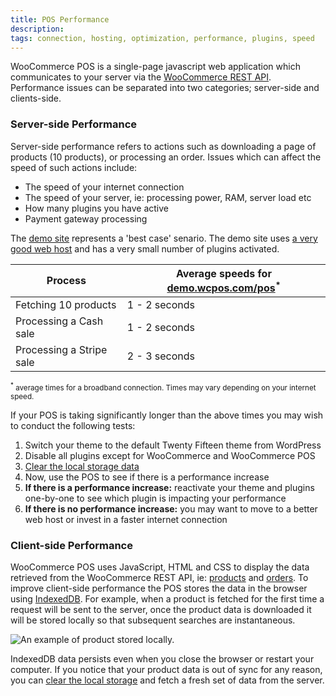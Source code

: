 ```yaml
---
title: POS Performance
description: 
tags: connection, hosting, optimization, performance, plugins, speed
---
```


WooCommerce POS is a single-page javascript web application which communicates to your server via the [WooCommerce REST API](http://woothemes.github.io/woocommerce-rest-api-docs/). Performance issues can be separated into two categories; server-side and clients-side.

### Server-side Performance

Server-side performance refers to actions such as downloading a page of products (10 products), or processing an order. Issues which can affect the speed of such actions include:

*   The speed of your internet connection
*   The speed of your server, ie: processing power, RAM, server load etc
*   How many plugins you have active
*   Payment gateway processing

The [demo site](http://demo.wcpos.com/pos) represents a 'best case' senario. The demo site uses [a very good web host](http://wcpos.com/wpe) and has a very small number of plugins activated.

| Process | Average speeds for [demo.wcpos.com/pos](http://demo.wcpos.com/pos)<sup>*</sup> | 
| - | - |
| Fetching 10 products | 1 - 2 seconds |
| Processing a Cash sale | 1 - 2 seconds |
| Processing a Stripe sale | 2 - 3 seconds |

<small><sup>*</sup> average times for a broadband connection. Times may vary depending on your internet speed.</small>

If your POS is taking significantly longer than the above times you may wish to conduct the following tests:

1.  Switch your theme to the default Twenty Fifteen theme from WordPress
2.  Disable all plugins except for WooCommerce and WooCommerce POS
3.  [Clear the local storage data](http://faq.wcpos.com/en/clear-local-data.html)
4.  Now, use the POS to see if there is a performance increase
5.  **If there is a performance increase:** reactivate your theme and plugins one-by-one to see which plugin is impacting your performance
6.  **If there is no performance increase:** you may want to move to a better web host or invest in a faster internet connection

### Client-side Performance

WooCommerce POS uses JavaScript, HTML and CSS to display the data retrieved from the WooCommerce REST API, ie: [products](http://woothemes.github.io/woocommerce-rest-api-docs/#view-a-product) and [orders](http://woothemes.github.io/woocommerce-rest-api-docs/#view-an-order). 
To improve client-side performance the POS stores the data in the browser using [IndexedDB](https://en.wikipedia.org/wiki/Indexed_Database_API). 
For example, when a product is fetched for the first time a request will be sent to the server, once the product data is downloaded it will be stored locally so that subsequent searches are instantaneous. 

![An example of product stored locally.](https://wcpos.com/wp-content/uploads/2015/07/local-products.png "An example of products being stored locally")

IndexedDB data persists even when you close the browser or restart your computer. 
If you notice that your product data is out of sync for any reason, you can [clear the local storage](http://faq.wcpos.com/display/clear-local-data) and fetch a fresh set of data from the server.
